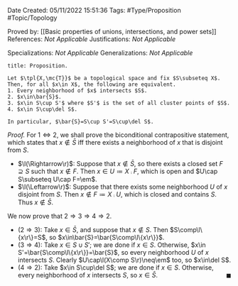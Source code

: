 <div class="topSpace"></div>

Date Created: 05/11/2022 15:51:36
Tags: #Type/Proposition #Topic/Topology

Proved by: [[Basic properties of unions, intersections, and power sets]]
References: _Not Applicable_
Justifications: _Not Applicable_

Specializations: _Not Applicable_
Generalizations: _Not Applicable_

``` ad-Proposition
title: Proposition.

Let $\tpl{X,\mc{T}}$ be a topological space and fix $S\subseteq X$. Then, for all $x\in X$, the following are equivalent.
1. Every neighborhood of $x$ intersects $S$.
2. $x\in\bar{S}$.
3. $x\in S\cup S'$ where $S'$ is the set of all cluster points of $S$.
4. $x\in S\cup\del S$.

In particular, $\bar{S}=S\cup S'=S\cup\del S$.

```

<i>Proof.</i> For $1\Leftrightarrow2$, we shall prove the biconditional contrapositive statement, which states that $x\not\in\bar{S}$ iff there exists a neighborhood of $x$ that is disjoint from $S$.
* $\l(\Rightarrow\r)$: Suppose that $x\not\in\bar{S}$, so there exists a closed set $F\supseteq S$ such that $x\not\in F$. Then $x\in U\coloneqq X\comp F$, which is open and $U\cap S\subseteq U\cap F=\em$.
* $\l(\Leftarrow\r)$: Suppose that there exists some neighborhood $U$ of $x$ disjoint from $S$. Then $x\not\in F\coloneqq X\comp U$, which is closed and contains $S$. Thus $x\not\in\bar{S}$.

We now prove that $2\Rightarrow3\Rightarrow4\Rightarrow2$.
* ($2\Rightarrow3$): Take $x\in\bar{S}$, and suppose that $x\not\in S$. Then $S\comp\l\{x\r\}=S$, so $x\in\bar{S}=\bar{S\comp\l\{x\r\}}$.
* ($3\Rightarrow4$): Take $x\in S\cup S'$; we are done if $x\in S$. Otherwise, $x\in S'=\bar{S\comp\l\{x\r\}}=\bar{S}$, so every neighborhood $U$ of $x$ intersects $S$. Clearly $U\cap\l(X\comp S\r)\neq\em$ too, so $x\in\del S$.
* ($4\Rightarrow2$): Take $x\in S\cup\del S$; we are done if $x\in S$. Otherwise, every neighborhood of $x$ intersects $S$, so $x\in\bar{S}$.<span style="float:right;">$\blacksquare$</span>
